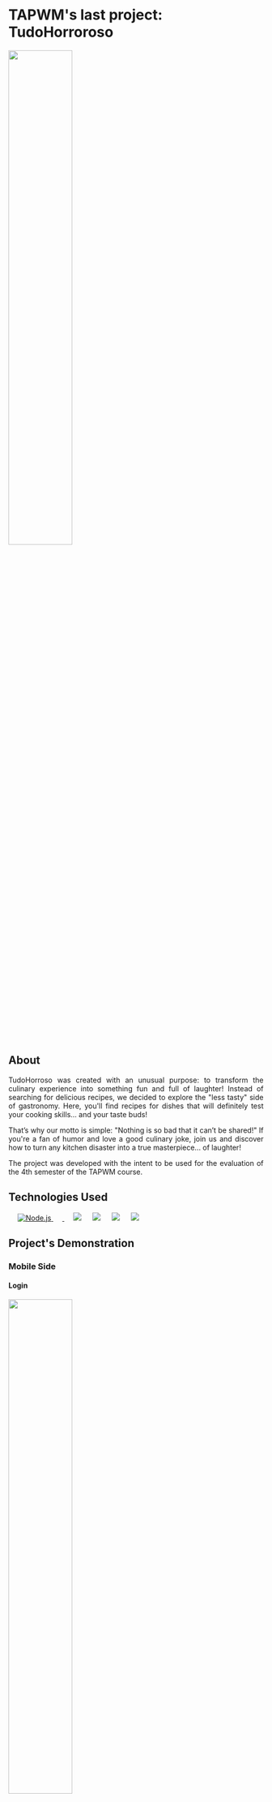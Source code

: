 # TAPWM's last project: TudoHorroroso

<img width="50%" height="50%" src="https://github.com/user-attachments/assets/15aa925f-8aa3-4eb4-b447-7ab336319de7">

## About

<p align="justify">TudoHorroso was created with an unusual purpose: to transform the culinary experience into something fun and full of laughter! Instead of searching for delicious recipes, we decided to explore the "less tasty" side of gastronomy. Here, you'll find recipes for dishes that will definitely test your cooking skills... and your taste buds!</p>
<p align="justify">That’s why our motto is simple: "Nothing is so bad that it can’t be shared!" If you're a fan of humor and love a good culinary joke, join us and discover how to turn any kitchen disaster into a true masterpiece... of laughter!</p> 
<p align="justify">The project was developed with the intent to be used for the evaluation of the 4th semester of the TAPWM course.</p>
            
## Technologies Used
<p align="left"> 
  &emsp;
  <a href="https://www.java.com" target="_blank"> 
    <img alt="Node.js" src="https://img.shields.io/badge/node.js-6DA55F?style=for-the-badge&logo=node.js&logoColor=white">
  </a>
  &emsp;
   <a href="https://www.python.org" target="_blank">
    <img scr="https://img.shields.io/badge/express.js-%23404d59.svg?style=for-the-badge&logo=express&logoColor=%2361DAFB">
  </a>
  &emsp;
    <img src="https://img.shields.io/badge/Kotlin-0095D5?style=for-the-badge&logo=node.js&logoColor=white">
  &emsp;
  <a href="https://www.mysql.com/"><img src="https://img.shields.io/badge/JavaScript-F7DF1E?style=for-the-badge&logo=javascript&logoColor=black"></a>
  &emsp;
    <a href="#"><img src="https://img.shields.io/badge/-Jetpack Compose-4285F4?style=for-the-badge&logo=node.js&logoColor=white"/></a>
  &emsp;
    <img src="https://img.shields.io/badge/-Firebase-FFCA28?style=for-the-badge&logo=node.js&logoColor=white"/>

</p>

## Project's Demonstration
<h3>Mobile Side</h3>

<h4>Login</h4>
<img src="https://github.com/user-attachments/assets/c9fac342-697f-4878-8e15-dbc597fa8cdd" width="50%" height="50%">

<h4>Register</h4>
<img src="https://github.com/user-attachments/assets/8f82b304-f707-450c-bf61-1cc138364bcb" width="50%" height="50%">

<h4>Home</h4>
<img src="https://github.com/user-attachments/assets/dd9087bb-950a-4edf-bd7b-fae0dca6c98d" width="50%" height="50%">

<h4>View Recipe</h4>
<img src="https://github.com/user-attachments/assets/0e353240-398e-4b46-9377-4f40e4643c6f" width="50%" height="50%">


<h4>Nav Menu</h4>
<img src="https://github.com/user-attachments/assets/def31b31-b1af-4917-803e-154fbe0d7169" width="50%" height="50%">

<h4>User's Recipes (before inserting)</h4>
<img src="https://github.com/user-attachments/assets/e09cc704-f247-4904-94fb-c9157795f212" width="50%" height="50%">

<h4>Inserting Recipe</h4>
<img src="https://github.com/user-attachments/assets/f4f15f1e-964e-4e78-b675-c4514ff1b61f" width="50%" height="50%">

<h4>User's Recipes</h4>
<img src="https://github.com/user-attachments/assets/1e3cac40-1909-4d3b-b4e4-52b475f66dcb" width="50%" height="50%">

<h4>Manage Recipe</h4>
<img src="https://github.com/user-attachments/assets/255cf85e-3ab9-49c0-9c5d-275130b0990c" width="50%" height="50%">

<h4>View Profile</h4>
<img src="https://github.com/user-attachments/assets/4fff0930-37a0-43f8-8ea3-f64318b882d2" width="50%" height="50%">

<h4>Edit Profile</h4>
<img src="https://github.com/user-attachments/assets/944deaa3-3541-4707-b584-d6d31415bba8" width="50%" height="50%">

<h3>Web Side</h3>

<h4>Login</h4>
<img src="https://github.com/user-attachments/assets/4fc66947-afd7-47be-afc1-9aa158546e00">

<h4>Register</h4>
<img src="https://github.com/user-attachments/assets/4a719110-21c7-448e-807f-c4fbfd61938c">

<h4>Home</h4>
<img src="https://github.com/user-attachments/assets/04912d82-78d4-403d-8e98-d30edde909ad">

<h4>View Recipe</h4>
<img src="https://github.com/user-attachments/assets/d9f4d616-219e-468d-b3f1-b7ab13763fa3">

<h4>User's Recipes</h4>
<img src="https://github.com/user-attachments/assets/92298804-1be6-438b-a74a-382a6fd66180">

<h4>Inserting Recipe</h4>
<img src="https://github.com/user-attachments/assets/8a347725-5fb8-4e96-902e-cedbb851b85e">

<h4>Manage Recipe</h4>
<img src="https://github.com/user-attachments/assets/a7e61e4a-452b-4d61-8f9d-9328bad86129">

<h4>About</h4>
<img src="https://github.com/user-attachments/assets/2e72619e-d112-4476-83be-970b865f4e92">
